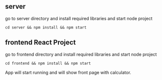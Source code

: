 ## server

go to server directory and install required libraries and start node project 

```
cd server && npm install && npm start
```

## frontend React Project

go to frontend directory and install required libraries and start node project 

```
cd frontend && npm install && npm start
```


App will start running and will show front page with calculator.